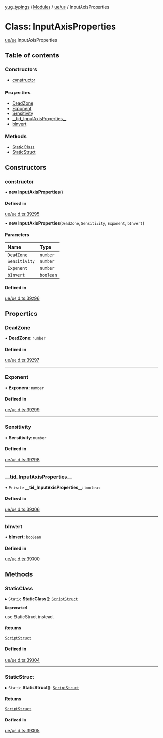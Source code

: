 [yug_typings](../README.md) / [Modules](../modules.md) / [ue/ue](../modules/ue_ue.md) / InputAxisProperties

# Class: InputAxisProperties

[ue/ue](../modules/ue_ue.md).InputAxisProperties

## Table of contents

### Constructors

- [constructor](ue_ue.InputAxisProperties.md#constructor)

### Properties

- [DeadZone](ue_ue.InputAxisProperties.md#deadzone)
- [Exponent](ue_ue.InputAxisProperties.md#exponent)
- [Sensitivity](ue_ue.InputAxisProperties.md#sensitivity)
- [\_\_tid\_InputAxisProperties\_\_](ue_ue.InputAxisProperties.md#__tid_inputaxisproperties__)
- [bInvert](ue_ue.InputAxisProperties.md#binvert)

### Methods

- [StaticClass](ue_ue.InputAxisProperties.md#staticclass)
- [StaticStruct](ue_ue.InputAxisProperties.md#staticstruct)

## Constructors

### constructor

• **new InputAxisProperties**()

#### Defined in

[ue/ue.d.ts:39295](https://github.com/YugMetaverse/yug_typings/blob/25cad34/ue/ue.d.ts#L39295)

• **new InputAxisProperties**(`DeadZone`, `Sensitivity`, `Exponent`, `bInvert`)

#### Parameters

| Name | Type |
| :------ | :------ |
| `DeadZone` | `number` |
| `Sensitivity` | `number` |
| `Exponent` | `number` |
| `bInvert` | `boolean` |

#### Defined in

[ue/ue.d.ts:39296](https://github.com/YugMetaverse/yug_typings/blob/25cad34/ue/ue.d.ts#L39296)

## Properties

### DeadZone

• **DeadZone**: `number`

#### Defined in

[ue/ue.d.ts:39297](https://github.com/YugMetaverse/yug_typings/blob/25cad34/ue/ue.d.ts#L39297)

___

### Exponent

• **Exponent**: `number`

#### Defined in

[ue/ue.d.ts:39299](https://github.com/YugMetaverse/yug_typings/blob/25cad34/ue/ue.d.ts#L39299)

___

### Sensitivity

• **Sensitivity**: `number`

#### Defined in

[ue/ue.d.ts:39298](https://github.com/YugMetaverse/yug_typings/blob/25cad34/ue/ue.d.ts#L39298)

___

### \_\_tid\_InputAxisProperties\_\_

• `Private` **\_\_tid\_InputAxisProperties\_\_**: `boolean`

#### Defined in

[ue/ue.d.ts:39306](https://github.com/YugMetaverse/yug_typings/blob/25cad34/ue/ue.d.ts#L39306)

___

### bInvert

• **bInvert**: `boolean`

#### Defined in

[ue/ue.d.ts:39300](https://github.com/YugMetaverse/yug_typings/blob/25cad34/ue/ue.d.ts#L39300)

## Methods

### StaticClass

▸ `Static` **StaticClass**(): [`ScriptStruct`](ue_ue.ScriptStruct.md)

**`Deprecated`**

use StaticStruct instead.

#### Returns

[`ScriptStruct`](ue_ue.ScriptStruct.md)

#### Defined in

[ue/ue.d.ts:39304](https://github.com/YugMetaverse/yug_typings/blob/25cad34/ue/ue.d.ts#L39304)

___

### StaticStruct

▸ `Static` **StaticStruct**(): [`ScriptStruct`](ue_ue.ScriptStruct.md)

#### Returns

[`ScriptStruct`](ue_ue.ScriptStruct.md)

#### Defined in

[ue/ue.d.ts:39305](https://github.com/YugMetaverse/yug_typings/blob/25cad34/ue/ue.d.ts#L39305)
